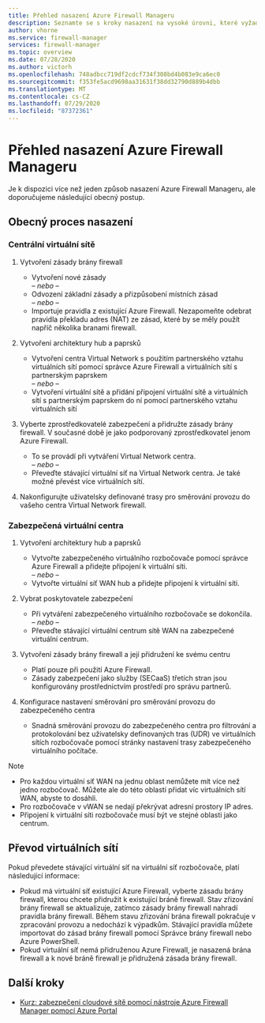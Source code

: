 ```yaml
---
title: Přehled nasazení Azure Firewall Manageru
description: Seznamte se s kroky nasazení na vysoké úrovni, které vyžaduje nástroj Azure Firewall Manager.
author: vhorne
ms.service: firewall-manager
services: firewall-manager
ms.topic: overview
ms.date: 07/28/2020
ms.author: victorh
ms.openlocfilehash: 748adbcc719df2cdcf734f308bd4b083e9ca6ec0
ms.sourcegitcommit: f353fe5acd9698aa31631f38dd32790d889b4dbb
ms.translationtype: MT
ms.contentlocale: cs-CZ
ms.lasthandoff: 07/29/2020
ms.locfileid: "87372361"
---
```

# <a name="azure-firewall-manager-deployment-overview"></a>Přehled nasazení Azure Firewall Manageru

Je k dispozici více než jeden způsob nasazení Azure Firewall Manageru, ale doporučujeme následující obecný postup.

## <a name="general-deployment-process"></a>Obecný proces nasazení

### <a name="hub-virtual-networks"></a>Centrální virtuální sítě

1.  Vytvoření zásady brány firewall

    - Vytvoření nové zásady
<br>*– nebo –*<br>
    - Odvození základní zásady a přizpůsobení místních zásad
<br>*– nebo –*<br>
    - Importuje pravidla z existující Azure Firewall. Nezapomeňte odebrat pravidla překladu adres (NAT) ze zásad, které by se měly použít napříč několika branami firewall.
1. Vytvoření architektury hub a paprsků
   - Vytvoření centra Virtual Network s použitím partnerského vztahu virtuálních sítí pomocí správce Azure Firewall a virtuálních sítí s partnerským paprskem
<br>*– nebo –*<br>
    - Vytvoření virtuální sítě a přidání připojení virtuální sítě a virtuálních sítí s partnerským paprskem do ní pomocí partnerského vztahu virtuálních sítí

3. Vyberte zprostředkovatelé zabezpečení a přidružte zásady brány firewall. V současné době je jako podporovaný zprostředkovatel jenom Azure Firewall.

   - To se provádí při vytváření Virtual Network centra.
<br>*– nebo –*<br>
    - Převeďte stávající virtuální síť na Virtual Network centra. Je také možné převést více virtuálních sítí.

4. Nakonfigurujte uživatelsky definované trasy pro směrování provozu do vašeho centra Virtual Network firewall.


### <a name="secured-virtual-hubs"></a>Zabezpečená virtuální centra

1. Vytvoření architektury hub a paprsků

   - Vytvořte zabezpečeného virtuálního rozbočovače pomocí správce Azure Firewall a přidejte připojení k virtuální síti.<br>*– nebo –*<br>
   - Vytvořte virtuální síť WAN hub a přidejte připojení k virtuální síti.
2. Vybrat poskytovatele zabezpečení

   - Při vytváření zabezpečeného virtuálního rozbočovače se dokončila.<br>*– nebo –*<br>
   - Převeďte stávající virtuální centrum sítě WAN na zabezpečené virtuální centrum.
3. Vytvoření zásady brány firewall a její přidružení ke svému centru

   - Platí pouze při použití Azure Firewall.
   - Zásady zabezpečení jako služby (SECaaS) třetích stran jsou konfigurovány prostřednictvím prostředí pro správu partnerů.
4. Konfigurace nastavení směrování pro směrování provozu do zabezpečeného centra

   - Snadná směrování provozu do zabezpečeného centra pro filtrování a protokolování bez uživatelsky definovaných tras (UDR) ve virtuálních sítích rozbočovače pomocí stránky nastavení trasy zabezpečeného virtuálního počítače.

> [!NOTE]
> - Pro každou virtuální síť WAN na jednu oblast nemůžete mít více než jedno rozbočovač. Můžete ale do této oblasti přidat víc virtuálních sítí WAN, abyste to dosáhli.
> - Pro rozbočovače v vWAN se nedají překrývat adresní prostory IP adres.
> - Připojení k virtuální síti rozbočovače musí být ve stejné oblasti jako centrum.

## <a name="convert-virtual-networks"></a>Převod virtuálních sítí

Pokud převedete stávající virtuální síť na virtuální síť rozbočovače, platí následující informace:

- Pokud má virtuální síť existující Azure Firewall, vyberte zásadu brány firewall, kterou chcete přidružit k existující bráně firewall. Stav zřizování brány firewall se aktualizuje, zatímco zásady brány firewall nahradí pravidla brány firewall. Během stavu zřizování brána firewall pokračuje v zpracování provozu a nedochází k výpadkům. Stávající pravidla můžete importovat do zásad brány firewall pomocí Správce brány firewall nebo Azure PowerShell.
- Pokud virtuální síť nemá přidruženou Azure Firewall, je nasazená brána firewall a k nové bráně firewall je přidružená zásada brány firewall.

## <a name="next-steps"></a>Další kroky

- [Kurz: zabezpečení cloudové sítě pomocí nástroje Azure Firewall Manager pomocí Azure Portal](secure-cloud-network.md)